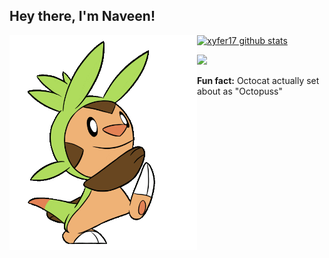 <h2>Hey there, I'm Naveen! </h2>

<img align="left" src='Assets\Chespin.gif' width="300">

[![xyfer17 github stats](https://github-readme-stats.vercel.app/api?username=xyfer17&show_icons=true)](https://github.com/xyfer17)

<a href="https://www.buymeacoffee.com/xyfer17"><img src="https://img.buymeacoffee.com/button-api/?text=Buy me a coffee&emoji=&slug=xyfer17&button_colour=FFDD00&font_colour=000000&font_family=Cookie&outline_colour=000000&coffee_colour=ffffff"></a>

<b>Fun fact:</b> Octocat actually set about as "Octopuss"
